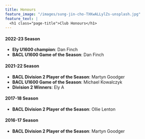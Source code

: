 ```yaml
---
title: Honours
feature_image: "/images/sung-jin-cho-TXKwALLylZs-unsplash.jpg"
feature_text: |
  <h1 class="page-title">Club Honours</h1>
---
```


<style>
:root {
    --background-image: url("/images/sung-jin-cho-TXKwALLylZs-unsplash.jpg")
}

.article h1 {
    display: none;
}
</style>

#### 2022-23 Season

* **Ely U1600 champion**: Dan Finch
* **BACL U1600 Game of the Season**: Dan Finch

#### 2021-22 Season

* **BACL Division 2 Player of the Season**: Martyn Goodger
* **BACL U1600 Game of the Season**: Michael Kowalczyk
* **Division 2 Winners**: Ely A

#### 2017-18 Season

* **BACL Division 2 Player of the Season**: Ollie Lenton

#### 2016-17 Season

* **BACL Division 2 Player of the Season**: Martyn Goodger
